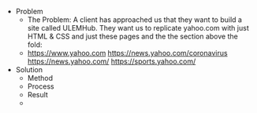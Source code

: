 - Problem
	- The Problem:
	  A client has approached us that they want to build a site called ULEMHub. They want us to replicate yahoo.com with just HTML & CSS and just these pages and the the section above the fold:
	- https://www.yahoo.com
	  https://news.yahoo.com/coronavirus
	  https://news.yahoo.com/
	  https://sports.yahoo.com/
- Solution
	- Method
	- Process
	- Result
	-
